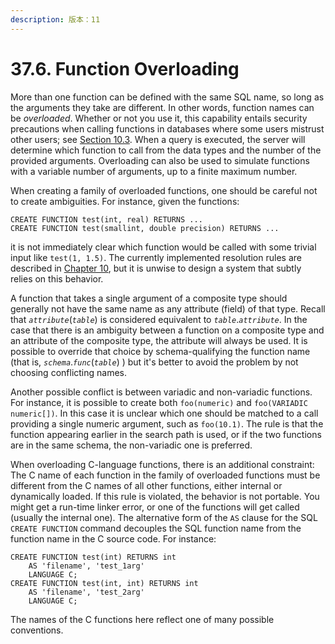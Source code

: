```yaml
---
description: 版本：11
---
```


# 37.6. Function Overloading

More than one function can be defined with the same SQL name, so long as the arguments they take are different. In other words, function names can be _overloaded_. Whether or not you use it, this capability entails security precautions when calling functions in databases where some users mistrust other users; see [Section 10.3](https://www.postgresql.org/docs/11/typeconv-func.html). When a query is executed, the server will determine which function to call from the data types and the number of the provided arguments. Overloading can also be used to simulate functions with a variable number of arguments, up to a finite maximum number.

When creating a family of overloaded functions, one should be careful not to create ambiguities. For instance, given the functions:

```text
CREATE FUNCTION test(int, real) RETURNS ...
CREATE FUNCTION test(smallint, double precision) RETURNS ...
```

it is not immediately clear which function would be called with some trivial input like `test(1, 1.5)`. The currently implemented resolution rules are described in [Chapter 10](https://www.postgresql.org/docs/11/typeconv.html), but it is unwise to design a system that subtly relies on this behavior.

A function that takes a single argument of a composite type should generally not have the same name as any attribute \(field\) of that type. Recall that _`attribute`_\(_`table`_\) is considered equivalent to _`table`_._`attribute`_. In the case that there is an ambiguity between a function on a composite type and an attribute of the composite type, the attribute will always be used. It is possible to override that choice by schema-qualifying the function name \(that is, _`schema`_._`func`_\(_`table`_\) \) but it's better to avoid the problem by not choosing conflicting names.

Another possible conflict is between variadic and non-variadic functions. For instance, it is possible to create both `foo(numeric)` and `foo(VARIADIC numeric[])`. In this case it is unclear which one should be matched to a call providing a single numeric argument, such as `foo(10.1)`. The rule is that the function appearing earlier in the search path is used, or if the two functions are in the same schema, the non-variadic one is preferred.

When overloading C-language functions, there is an additional constraint: The C name of each function in the family of overloaded functions must be different from the C names of all other functions, either internal or dynamically loaded. If this rule is violated, the behavior is not portable. You might get a run-time linker error, or one of the functions will get called \(usually the internal one\). The alternative form of the `AS` clause for the SQL `CREATE FUNCTION` command decouples the SQL function name from the function name in the C source code. For instance:

```text
CREATE FUNCTION test(int) RETURNS int
    AS 'filename', 'test_1arg'
    LANGUAGE C;
CREATE FUNCTION test(int, int) RETURNS int
    AS 'filename', 'test_2arg'
    LANGUAGE C;
```

The names of the C functions here reflect one of many possible conventions.

